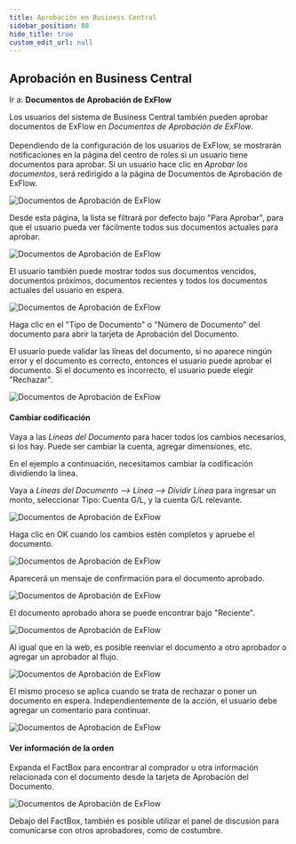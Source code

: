 ```yaml
---
title: Aprobación en Business Central
sidebar_position: 80
hide_title: true
custom_edit_url: null
---
```

## Aprobación en Business Central
Ir a: **Documentos de Aprobación de ExFlow** <br/>

Los usuarios del sistema de Business Central también pueden aprobar documentos de ExFlow en *Documentos de Aprobación de ExFlow*. <br/><br/>
Dependiendo de la configuración de los usuarios de ExFlow, se mostrarán notificaciones en la página del centro de roles si un usuario tiene documentos para aprobar. Si un usuario hace clic en *Aprobar los documentos*, será redirigido a la página de Documentos de Aprobación de ExFlow.
 
![Documentos de Aprobación de ExFlow](@site/static/img/media/approval-documents-001.png) 

Desde esta página, la lista se filtrará por defecto bajo "Para Aprobar", para que el usuario pueda ver fácilmente todos sus documentos actuales para aprobar. 
 
![Documentos de Aprobación de ExFlow](@site/static/img/media/approval-documents-002.png) 

El usuario también puede mostrar todos sus documentos vencidos, documentos próximos, documentos recientes y todos los documentos actuales del usuario en espera.  
 
![Documentos de Aprobación de ExFlow](@site/static/img/media/approval-documents-003.png) 

Haga clic en el "Tipo de Documento" o "Número de Documento" del documento para abrir la tarjeta de Aprobación del Documento.

El usuario puede validar las líneas del documento, si no aparece ningún error y el documento es correcto, entonces el usuario puede aprobar el documento. Si el documento es incorrecto, el usuario puede elegir "Rechazar".
 
![Documentos de Aprobación de ExFlow](@site/static/img/media/approval-documents-004.png) 


#### Cambiar codificación 

Vaya a las *Líneas del Documento* para hacer todos los cambios necesarios, si los hay. Puede ser cambiar la cuenta, agregar dimensiones, etc.

En el ejemplo a continuación, necesitamos cambiar la codificación dividiendo la línea.

Vaya a *Líneas del Documento --> Línea --> Dividir Línea* para ingresar un monto, seleccionar Tipo: Cuenta G/L, y la cuenta G/L relevante.
 
![Documentos de Aprobación de ExFlow](@site/static/img/media/approval-documents-005.png) 

Haga clic en OK cuando los cambios estén completos y apruebe el documento.
 
![Documentos de Aprobación de ExFlow](@site/static/img/media/approval-documents-006.png) 

Aparecerá un mensaje de confirmación para el documento aprobado.
 
![Documentos de Aprobación de ExFlow](@site/static/img/media/approval-documents-007.png) 

El documento aprobado ahora se puede encontrar bajo "Reciente".
 
![Documentos de Aprobación de ExFlow](@site/static/img/media/approval-documents-008.png) 

Al igual que en la web, es posible reenviar el documento a otro aprobador o agregar un aprobador al flujo.
 
![Documentos de Aprobación de ExFlow](@site/static/img/media/approval-documents-009.png) 

El mismo proceso se aplica cuando se trata de rechazar o poner un documento en espera. Independientemente de la acción, el usuario debe agregar un comentario para continuar.
 
![Documentos de Aprobación de ExFlow](@site/static/img/media/approval-documents-012.png) 

#### Ver información de la orden 
Expanda el FactBox para encontrar al comprador u otra información relacionada con el documento desde la tarjeta de Aprobación del Documento.
 
![Documentos de Aprobación de ExFlow](@site/static/img/media/approval-documents-013.png) 

Debajo del FactBox, también es posible utilizar el panel de discusión para comunicarse con otros aprobadores, como de costumbre.